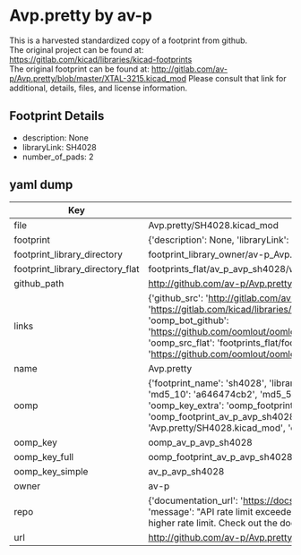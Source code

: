 # Avp.pretty by av-p  
This is a harvested standardized copy of a footprint from github.  
The original project can be found at:  
https://gitlab.com/kicad/libraries/kicad-footprints  
The original footprint can be found at:
http://gitlab.com/av-p/Avp.pretty/blob/master/XTAL-3215.kicad_mod
Please consult that link for additional, details, files, and license information.  
## Footprint Details
* description: None  
* libraryLink: SH4028  
* number_of_pads: 2  
## yaml dump  
| Key | Value |  
| --- | --- |  
| file | Avp.pretty/SH4028.kicad_mod |  
| footprint | {'description': None, 'libraryLink': 'SH4028', 'number_of_pads': 2} |  
| footprint_library_directory | footprint_library_owner/av-p_Avp.pretty |  
| footprint_library_directory_flat | footprints_flat/av_p_avp_sh4028/working |  
| github_path | http://github.com/av-p/Avp.pretty/blob/master/SH4028.kicad_mod |  
| links | {'github_src': 'http://gitlab.com/av-p/Avp.pretty/blob/master/XTAL-3215.kicad_mod', 'github_src_repo': 'https://gitlab.com/kicad/libraries/kicad-footprints', 'oomp_bot': 'footprints/av_p_avp_sh4028/working', 'oomp_bot_github': 'https://github.com/oomlout/oomlout_oomp_footprint_bot/tree/main/footprints/av_p_avp_sh4028/working', 'oomp_src_flat': 'footprints_flat/footprints_flat/av_p_avp_sh4028/working', 'oomp_src_flat_github': 'https://github.com/oomlout/oomlout_oomp_footprint_src/tree/main/footprints_flat/av_p_avp_sh4028/working'} |  
| name | Avp.pretty |  
| oomp | {'footprint_name': 'sh4028', 'library_name': 'avp', 'md5': 'a646474cb2d6b70c47c01ea0a448d7d0', 'md5_10': 'a646474cb2', 'md5_5': 'a6464', 'md5_6': 'a64647', 'oomp_key': 'oomp_av_p_avp_sh4028', 'oomp_key_extra': 'oomp_footprint_av_p_avp_sh4028', 'oomp_key_full': 'oomp_footprint_av_p_avp_sh4028_a64647', 'oomp_key_simple': 'av_p_avp_sh4028', 'original_filename': 'Avp.pretty/SH4028.kicad_mod', 'owner_name': 'av_p'} |  
| oomp_key | oomp_av_p_avp_sh4028 |  
| oomp_key_full | oomp_footprint_av_p_avp_sh4028 |  
| oomp_key_simple | av_p_avp_sh4028 |  
| owner | av-p |  
| repo | {'documentation_url': 'https://docs.github.com/rest/overview/resources-in-the-rest-api#rate-limiting', 'message': "API rate limit exceeded for 84.66.173.59. (But here's the good news: Authenticated requests get a higher rate limit. Check out the documentation for more details.)"} |  
| url | http://github.com/av-p/Avp.pretty |  

